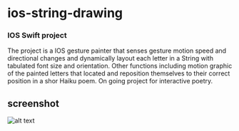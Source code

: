 # ios-string-drawing

### IOS Swift project

The project is a IOS gesture painter that senses gesture motion speed and directional changes and dynamically layout each letter in a String with
tabulated font size and orientation.  Other functions including motion graphic of the painted letters that located and reposition themselves to 
 their correct position in a shor Haiku poem.  On going project for interactive poetry.
 
## screenshot
![alt text](screenshot.jpg "Gesture painter")
